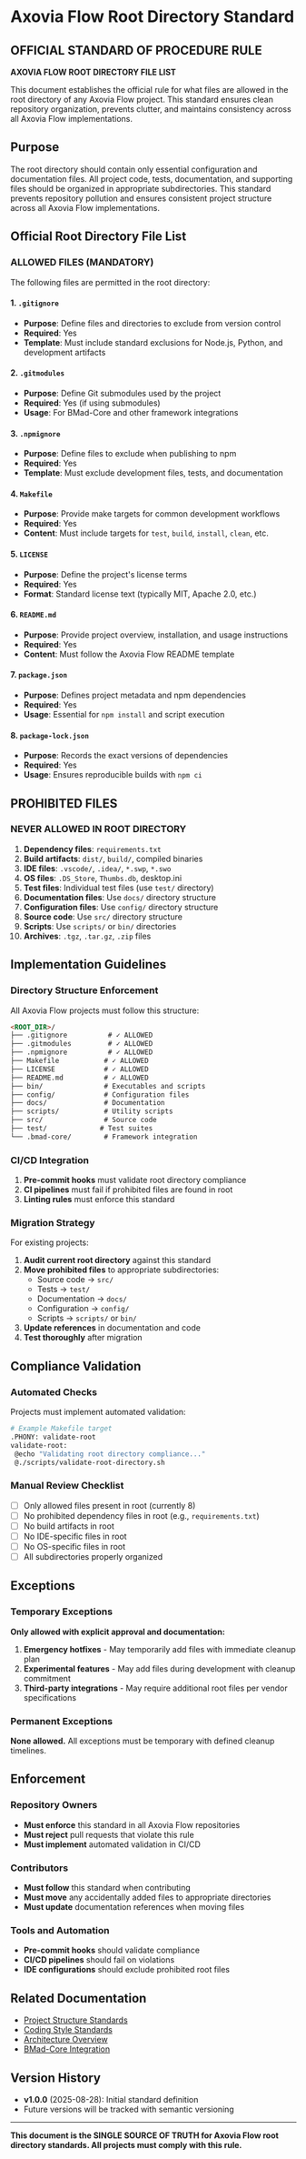 # Axovia Flow Root Directory Standard

## OFFICIAL STANDARD OF PROCEDURE RULE

**AXOVIA FLOW ROOT DIRECTORY FILE LIST**

This document establishes the official rule for what files are allowed in the root directory of any Axovia Flow project. This standard ensures clean repository organization, prevents clutter, and maintains consistency across all Axovia Flow implementations.

## Purpose

The root directory should contain only essential configuration and documentation files. All project code, tests, documentation, and supporting files should be organized in appropriate subdirectories. This standard prevents repository pollution and ensures consistent project structure across all Axovia Flow implementations.

## Official Root Directory File List

### ALLOWED FILES (MANDATORY)

The following files are permitted in the root directory:

#### 1. `.gitignore`

- **Purpose**: Define files and directories to exclude from version control
- **Required**: Yes
- **Template**: Must include standard exclusions for Node.js, Python, and development artifacts

#### 2. `.gitmodules`

- **Purpose**: Define Git submodules used by the project
- **Required**: Yes (if using submodules)
- **Usage**: For BMad-Core and other framework integrations

#### 3. `.npmignore`

- **Purpose**: Define files to exclude when publishing to npm
- **Required**: Yes
- **Template**: Must exclude development files, tests, and documentation

#### 4. `Makefile`

- **Purpose**: Provide make targets for common development workflows
- **Required**: Yes
- **Content**: Must include targets for `test`, `build`, `install`, `clean`, etc.

#### 5. `LICENSE`

- **Purpose**: Define the project's license terms
- **Required**: Yes
- **Format**: Standard license text (typically MIT, Apache 2.0, etc.)

#### 6. `README.md`

- **Purpose**: Provide project overview, installation, and usage instructions
- **Required**: Yes
- **Content**: Must follow the Axovia Flow README template

#### 7. `package.json`

- **Purpose**: Defines project metadata and npm dependencies
- **Required**: Yes
- **Usage**: Essential for `npm install` and script execution

#### 8. `package-lock.json`

- **Purpose**: Records the exact versions of dependencies
- **Required**: Yes
- **Usage**: Ensures reproducible builds with `npm ci`

## PROHIBITED FILES

### NEVER ALLOWED IN ROOT DIRECTORY

1. **Dependency files**: `requirements.txt`
2. **Build artifacts**: `dist/`, `build/`, compiled binaries
3. **IDE files**: `.vscode/`, `.idea/`, `*.swp`, `*.swo`
4. **OS files**: `.DS_Store`, `Thumbs.db`, desktop.ini
5. **Test files**: Individual test files (use `test/` directory)
6. **Documentation files**: Use `docs/` directory structure
7. **Configuration files**: Use `config/` directory structure
8. **Source code**: Use `src/` directory structure
9. **Scripts**: Use `scripts/` or `bin/` directories
10. **Archives**: `.tgz`, `.tar.gz`, `.zip` files

## Implementation Guidelines

### Directory Structure Enforcement

All Axovia Flow projects must follow this structure:

```markdown
<ROOT_DIR>/
├── .gitignore          # ✓ ALLOWED
├── .gitmodules         # ✓ ALLOWED
├── .npmignore          # ✓ ALLOWED
├── Makefile           # ✓ ALLOWED
├── LICENSE            # ✓ ALLOWED
├── README.md          # ✓ ALLOWED
├── bin/               # Executables and scripts
├── config/            # Configuration files
├── docs/              # Documentation
├── scripts/           # Utility scripts
├── src/               # Source code
├── test/             # Test suites
└── .bmad-core/        # Framework integration
```

### CI/CD Integration

1. **Pre-commit hooks** must validate root directory compliance
2. **CI pipelines** must fail if prohibited files are found in root
3. **Linting rules** must enforce this standard

### Migration Strategy

For existing projects:

1. **Audit current root directory** against this standard
2. **Move prohibited files** to appropriate subdirectories:
   - Source code → `src/`
   - Tests → `test/`
   - Documentation → `docs/`
   - Configuration → `config/`
   - Scripts → `scripts/` or `bin/`
3. **Update references** in documentation and code
4. **Test thoroughly** after migration

## Compliance Validation

### Automated Checks

Projects must implement automated validation:

```bash
# Example Makefile target
.PHONY: validate-root
validate-root:
 @echo "Validating root directory compliance..."
 @./scripts/validate-root-directory.sh
```

### Manual Review Checklist

- [ ] Only allowed files present in root (currently 8)
- [ ] No prohibited dependency files in root (e.g., `requirements.txt`)
- [ ] No build artifacts in root
- [ ] No IDE-specific files in root
- [ ] No OS-specific files in root
- [ ] All subdirectories properly organized

## Exceptions

### Temporary Exceptions

**Only allowed with explicit approval and documentation:**

1. **Emergency hotfixes** - May temporarily add files with immediate cleanup plan
2. **Experimental features** - May add files during development with cleanup commitment
3. **Third-party integrations** - May require additional root files per vendor specifications

### Permanent Exceptions

**None allowed.** All exceptions must be temporary with defined cleanup timelines.

## Enforcement

### Repository Owners

- **Must enforce** this standard in all Axovia Flow repositories
- **Must reject** pull requests that violate this rule
- **Must implement** automated validation in CI/CD

### Contributors

- **Must follow** this standard when contributing
- **Must move** any accidentally added files to appropriate directories
- **Must update** documentation references when moving files

### Tools and Automation

- **Pre-commit hooks** should validate compliance
- **CI/CD pipelines** should fail on violations
- **IDE configurations** should exclude prohibited root files

## Related Documentation

- [Project Structure Standards](project-structure.md)
- [Coding Style Standards](coding-style.md)
- [Architecture Overview](../architecture/overview.md)
- [BMad-Core Integration](../../.bmad-core/README.md)

## Version History

- **v1.0.0** (2025-08-28): Initial standard definition
- Future versions will be tracked with semantic versioning

---

**This document is the SINGLE SOURCE OF TRUTH for Axovia Flow root directory standards. All projects must comply with this rule.**
